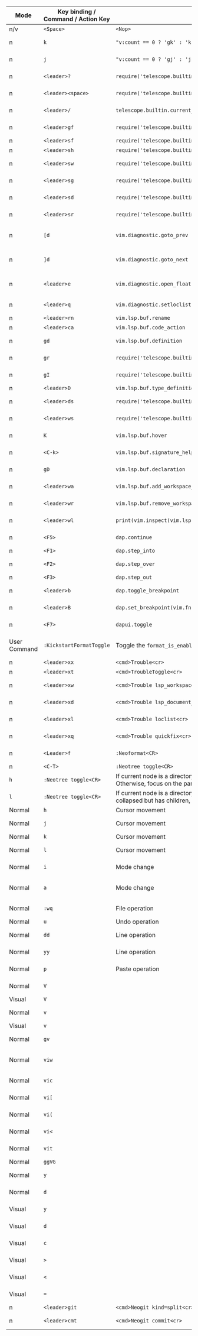 | **Mode** | **Key binding / Command / Action Key** | **Action**                              | **Description**               |
| -------- | ---------------- | --------------------------------------  | ----------------------------- |
| n/v      | `<Space>`       | `<Nop>`                                 |                             |
| n        | `k`           | `"v:count == 0 ? 'gk' : 'k'"`            | Deal with word wrap         |
| n        | `j`           | `"v:count == 0 ? 'gj' : 'j'"`            | Deal with word wrap         |
| n        | `<leader>?`   | `require('telescope.builtin').oldfiles`  |Find recently opened files  |
| n        | `<leader><space>` | `require('telescope.builtin').buffers`   |Find existing buffers       |
| n        | `<leader>/`   | `telescope.builtin.current_buffer_fuzzy_find` |Fuzzily search in current buffer |
| n        | `<leader>gf`   | `require('telescope.builtin').git_files` | Search [G]it [F]iles       |
| n        | `<leader>sf`   | `require('telescope.builtin').find_files` | [S]earch [F]iles           |
| n        | `<leader>sh`   | `require('telescope.builtin').help_tags` | [S]earch [H]elp           |
| n        | `<leader>sw`   | `require('telescope.builtin').grep_string` | [S]earch current [W]ord   |
| n        | `<leader>sg`  | `require('telescope.builtin').live_grep` | [S]earch by [G]rep    |
| n        | `<leader>sd`   | `require('telescope.builtin').diagnostics` | [S]earch [D]iagnostics|
| n        | `<leader>sr`   | `require('telescope.builtin').resume`  | [S]earch [R]resume |
| n        | `[d`           | `vim.diagnostic.goto_prev`               |Go to previous diagnostic message |
| n        | `]d`           | `vim.diagnostic.goto_next`               |Go to next diagnostic message |
| n        | `<leader>e`   | `vim.diagnostic.open_float`              |Open floating diagnostic message |
| n        | `<leader>q`   | `vim.diagnostic.setloclist`             |Open diagnostics list  |
| n        | `<leader>rn`   | `vim.lsp.buf.rename`                     | [R]e[n]ame               |
| n        | `<leader>ca`   | `vim.lsp.buf.code_action`           | [C]ode [A]ction          |
| n        | `gd`           | `vim.lsp.buf.definition`              | [G]oto [D]efinition      |
| n        | `gr`           | `require('telescope.builtin').lsp_references` | [G]oto [R]eferences    |
| n        | `gI`           | `require('telescope.builtin').lsp_implementations` | [G]oto [I]mplementation |
| n        | `<leader>D`   | `vim.lsp.buf.type_definition`          | Type [D]efinition        |
| n        | `<leader>ds`   | `require('telescope.builtin').lsp_document_symbols` | [D]ocument [S]ymbols   |
| n        | `<leader>ws`   | `require('telescope.builtin').lsp_dynamic_workspace_symbols` | [W]orkspace [S]ymbols |
| n        | `K`           | `vim.lsp.buf.hover`                      | Hover Documentation     |
| n        | `<C-k>`       | `vim.lsp.buf.signature_help`             | Signature Documentation |
| n        | `gD`           | `vim.lsp.buf.declaration`              | [G]oto [D]eclaration   |
| n        | `<leader>wa`   | `vim.lsp.buf.add_workspace_folder`    | [W]orkspace [A]dd Folder |
| n        | `<leader>wr`   | `vim.lsp.buf.remove_workspace_folder`  | [W]orkspace [R]emove Folder |
| n        | `<leader>wl`   | `print(vim.inspect(vim.lsp.buf.list_workspace_folders()))` | [W]orkspace [L]ist Folders |
| n        | `<F5>`       | `dap.continue`                           | Debug: Start/Continue        |
| n        | `<F1>`       | `dap.step_into`                          | Debug: Step Into             |
| n        | `<F2>`       | `dap.step_over`                          | Debug: Step Over             |
| n        | `<F3>`       | `dap.step_out`                           | Debug: Step Out              |
| n        | `<leader>b` | `dap.toggle_breakpoint`                 | Debug: Toggle Breakpoint     |
| n        | `<leader>B` | `dap.set_breakpoint(vim.fn.input 'Breakpoint condition: ')` | Debug: Set Breakpoint |
| n        | `<F7>`       | `dapui.toggle`                            | Debug: See last session result |
| User Command    | `:KickstartFormatToggle` | Toggle the `format_is_enabled` variable | Toggle auto-formatting on and off |
| n        | `<leader>xx` | `<cmd>Trouble<cr>`                       | Trouble                      |
| n        | `<leader>xt` | `<cmd>TroubleToggle<cr>`                 | Toggle Trouble               |
| n        | `<leader>xw` | `<cmd>Trouble lsp_workspace_diagnostics<cr>` | LSP Workspace Diagnostics  |
| n        | `<leader>xd` | `<cmd>Trouble lsp_document_diagnostics<cr>`  | LSP Document Diagnostics    |
| n        | `<leader>xl` | `<cmd>Trouble loclist<cr>`                   | List of Locations on Trouble |
| n        | `<leader>xq` | `<cmd>Trouble quickfix<cr>`                 | Quickfix on Trouble        |
| n        | `<Leader>f` | `:Neoformat<CR>`                        | Neoformat (formatting tool) |
| n        | `<C-T>` | `:Neotree toggle<CR>`                        | NeoTree toggle | 
| `h`| `:Neotree toggle<CR>` | If current node is a directory and is expanded, collapse it. Otherwise, focus on the parent node |
| `l`| `:Neotree toggle<CR>` | If current node is a directory and is collapsed, expand it. If it is collapsed but has children, focus on the first child. |
| Normal        | `h` | Cursor movement | Move cursor left        |
| Normal        | `j` | Cursor movement | Move cursor down        |
| Normal        | `k` | Cursor movement | Move cursor up        |
| Normal        | `l` | Cursor movement | Move cursor right        |
| Normal        | `i` | Mode change | Enter insert mode at cursor       |
| Normal        | `a` | Mode change | Enter insert mode after cursor      |
| Normal        | `:wq` | File operation | Write (save) and quit        |
| Normal        | `u` | Undo operation | Undo last action        |
| Normal        | `dd` | Line operation | Delete (cut) a line       |
| Normal        | `yy` | Line operation | Yank (copy) a line        |
| Normal        | `p` | Paste operation | Paste after cursor      |
| Normal   | `V`             |                                       | Start line selection                        |
| Visual   | `V`             |                                       | Select full lines                           |
| Normal   | `v`             |                                       | Start text selection                        |
| Visual   | `v`             |                                       | Select text                                 |
| Normal   | `gv`            |                                       | Reselect last visual selection              |
| Normal   | `viw`           |                                       | Select entire word under cursor             |
| Normal   | `vic`           |                                       | Select inside block `{}`                    |
| Normal   | `vi[`           |                                       | Select inside block `[]`                    |
| Normal   | `vi(`           |                                       | Select inside block `()`                    |
| Normal   | `vi<`           |                                       | Select inside block `<>`                    |
| Normal   | `vit`           |                                       | Select inside XML/HTML tag                  |
| Normal   | `ggVG`          |                                       | Select all text                             |
| Normal   | `y`             |                                       | Yank (copy) selected text                   |
| Normal   | `d`             |                                       | Delete selected text                        |
| Visual   | `y`             |                                       | Yank (copy) selected text                   |
| Visual   | `d`             |                                       | Delete selected text                        |
| Visual   | `c`             |                                       | Change selected text                        |
| Visual   | `>`             |                                       | Shift right selected text                   |
| Visual   | `<`             |                                       | Shift left selected text                    |
| Visual   | `=`             |                                       | Auto-indent selected text                   |
| n        | `<leader>git`   | `<cmd>Neogit kind=split<cr>`                       | Open NeoGit                  |
| n        | `<leader>cmt`| `<cmd>Neogit commit<cr>`                | Commit changes with NeoGit   |